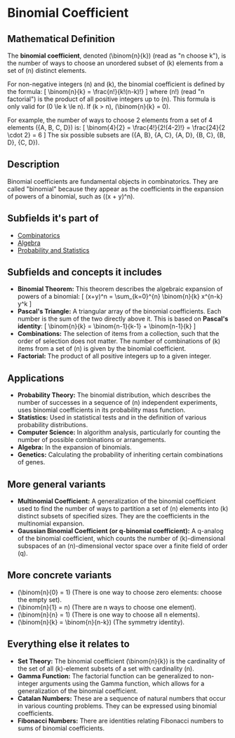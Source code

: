 # Binomial Coefficient

## Mathematical Definition

The **binomial coefficient**, denoted \(\binom{n}{k}\) (read as "n choose k"), is the number of ways to choose an unordered subset of \(k\) elements from a set of \(n\) distinct elements.

For non-negative integers \(n\) and \(k\), the binomial coefficient is defined by the formula:
\[ \binom{n}{k} = \frac{n!}{k!(n-k)!} \]
where \(n!\) (read "n factorial") is the product of all positive integers up to \(n\). This formula is only valid for \(0 \le k \le n\). If \(k > n\), \(\binom{n}{k} = 0\).

For example, the number of ways to choose 2 elements from a set of 4 elements \(\{A, B, C, D\}\) is:
\[ \binom{4}{2} = \frac{4!}{2!(4-2)!} = \frac{24}{2 \cdot 2} = 6 \]
The six possible subsets are \(\{A, B\}, \{A, C\}, \{A, D\}, \{B, C\}, \{B, D\}, \{C, D\}\).

## Description

Binomial coefficients are fundamental objects in combinatorics. They are called "binomial" because they appear as the coefficients in the expansion of powers of a binomial, such as \((x + y)^n\).

## Subfields it's part of

*   [Combinatorics](./)
*   [Algebra](../../../01_Algebra/)
*   [Probability and Statistics](../../../07_Probability_and_Statistics/)

## Subfields and concepts it includes

*   **Binomial Theorem:** This theorem describes the algebraic expansion of powers of a binomial:
    \[ (x+y)^n = \sum_{k=0}^{n} \binom{n}{k} x^{n-k} y^k \]
*   **Pascal's Triangle:** A triangular array of the binomial coefficients. Each number is the sum of the two directly above it. This is based on **Pascal's identity**:
    \[ \binom{n}{k} = \binom{n-1}{k-1} + \binom{n-1}{k} \]
*   **Combinations:** The selection of items from a collection, such that the order of selection does not matter. The number of combinations of \(k\) items from a set of \(n\) is given by the binomial coefficient.
*   **Factorial:** The product of all positive integers up to a given integer.

## Applications

*   **Probability Theory:** The binomial distribution, which describes the number of successes in a sequence of \(n\) independent experiments, uses binomial coefficients in its probability mass function.
*   **Statistics:** Used in statistical tests and in the definition of various probability distributions.
*   **Computer Science:** In algorithm analysis, particularly for counting the number of possible combinations or arrangements.
*   **Algebra:** In the expansion of binomials.
*   **Genetics:** Calculating the probability of inheriting certain combinations of genes.

## More general variants

*   **Multinomial Coefficient:** A generalization of the binomial coefficient used to find the number of ways to partition a set of \(n\) elements into \(k\) distinct subsets of specified sizes. They are the coefficients in the multinomial expansion.
*   **Gaussian Binomial Coefficient (or q-binomial coefficient):** A q-analog of the binomial coefficient, which counts the number of \(k\)-dimensional subspaces of an \(n\)-dimensional vector space over a finite field of order \(q\).

## More concrete variants

*   \(\binom{n}{0} = 1\) (There is one way to choose zero elements: choose the empty set).
*   \(\binom{n}{1} = n\) (There are n ways to choose one element).
*   \(\binom{n}{n} = 1\) (There is one way to choose all n elements).
*   \(\binom{n}{k} = \binom{n}{n-k}\) (The symmetry identity).

## Everything else it relates to

*   **Set Theory:** The binomial coefficient \(\binom{n}{k}\) is the cardinality of the set of all \(k\)-element subsets of a set with cardinality \(n\).
*   **Gamma Function:** The factorial function can be generalized to non-integer arguments using the Gamma function, which allows for a generalization of the binomial coefficient.
*   **Catalan Numbers:** These are a sequence of natural numbers that occur in various counting problems. They can be expressed using binomial coefficients.
*   **Fibonacci Numbers:** There are identities relating Fibonacci numbers to sums of binomial coefficients.
